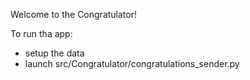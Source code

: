 Welcome to the Congratulator!


To run tha app:
- setup the data
- launch src/Congratulator/congratulations_sender.py
